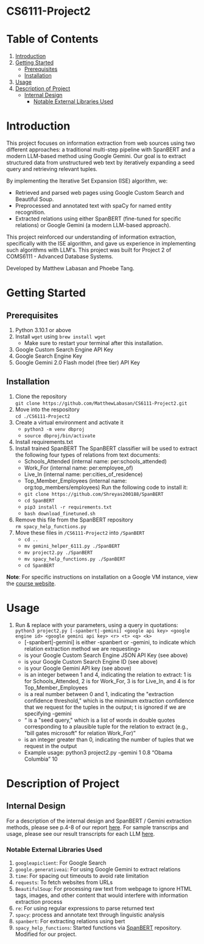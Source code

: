# CS6111-Project2
# Table of Contents
1. [Introduction](#introduction)
2. [Getting Started](#getting-started)
    - [Prerequisites](#prerequisits)
    - [Installation](#installation)
3. [Usage](#usage)
4. [Description of Project](#description-of-project)
    - [Internal Design](#internal-design)
        - [Notable External Libraries Used](#notable-external-libraries-used)

# Introduction
This project focuses on information extraction from web sources using two different approaches: a traditional multi-step pipeline with SpanBERT and a modern LLM-based method using Google Gemini. Our goal is to extract structured data from unstructured web text by iteratively expanding a seed query and retrieving relevant tuples.

By implementing the Iterative Set Expansion (ISE) algorithm, we:
- Retrieved and parsed web pages using Google Custom Search and Beautiful Soup.
- Preprocessed and annotated text with spaCy for named entity recognition.
- Extracted relations using either SpanBERT (fine-tuned for specific relations) or Google Gemini (a modern LLM-based approach).

This project reinforced our understanding of information extraction, specifically with the ISE algorithm, and gave us experience in implementing such algorithms with LLM's. This project was built for Project 2 of COMS6111 - Advanced Database Systems.

Developed by Matthew Labasan and Phoebe Tang.

# Getting Started
## Prerequisites
1. Python 3.10.1 or above
2. Install `wget` using `brew install wget`
    - Make sure to restart your terminal after this installation.
3. Google Custom Search Engine API Key
4. Google Search Engine Key
5. Google Gemini 2.0 Flash model (free tier) API Key

## Installation
1. Clone the repository  
  `git clone https://github.com/MatthewLabasan/CS6111-Project2.git`  
2. Move into the respository  
  `cd ./CS6111-Project2`  
3. Create a virtual environment and activate it  
    - `python3 -m venv dbproj`  
    - `source dbproj/bin/activate`  
4. Install requirements.txt
5. Install trained SpanBERT
  The SpanBERT classifier will be used to extract the following four types of relations from text documents:
    - Schools_Attended (internal name: per:schools_attended)
    - Work_For (internal name: per:employee_of)
    - Live_In (internal name: per:cities_of_residence)
    - Top_Member_Employees (internal name: org:top_members/employees)
  Run the following code to install it:  
    - `git clone https://github.com/Shreyas200188/SpanBERT`  
    - `cd SpanBERT`  
    - `pip3 install -r requirements.txt`  
    - `bash download_finetuned.sh`  
6. Remove this file from the SpanBERT repository  
  `rm spacy_help_functions.py`
7. Move these files in `/CS6111-Project2` into `/SpanBERT`  
    - `cd ..`  
    - `mv gemini_helper_6111.py ./SpanBERT`  
    - `mv project2.py ./SpanBERT`  
    - `mv spacy_help_functions.py ./SpanBERT`  
    - `cd SpanBERT`  

__Note__: For specific instructions on installation on a Google VM instance, view the [course website](https://www.cs.columbia.edu/~gravano/cs6111/Proj2/).

# Usage
1. Run & replace with your parameters, using a query in quotations: 
 `python3 project2.py [-spanbert|-gemini] <google api key> <google engine id> <google gemini api key> <r> <t> <q> <k>`
    - [-spanbert|-gemini] is either -spanbert or -gemini, to indicate which relation extraction method we are requesting>
    - <google api key> is your Google Custom Search Engine JSON API Key (see above)
    - <google engine id> is your Google Custom Search Engine ID (see above)
    - <google gemini api key> is your Google Gemini API key (see above)
    - <r> is an integer between 1 and 4, indicating the relation to extract: 1 is for Schools_Attended, 2 is for Work_For, 3 is for Live_In, and 4 is for Top_Member_Employees
    - <t> is a real number between 0 and 1, indicating the "extraction confidence threshold," which is the minimum extraction confidence that we request for the tuples in the output; t is ignored if we are specifying -gemini
    - <q> is a "seed query," which is a list of words in double quotes corresponding to a plausible tuple for the relation to extract (e.g., "bill gates microsoft" for relation Work_For)
    - <k> is an integer greater than 0, indicating the number of tuples that we request in the output
    - Example usage: python3 project2.py -gemini <google api key> <google engine id> <google gemini api key> 1 0.8 “Obama Columbia” 10

# Description of Project
## Internal Design
For a description of the internal design and SpanBERT / Gemini extraction methods, please see p.4-8 of our report [here](./transcripts/Project2_Report.pdf).
For sample transcrips and usage, please see our result transcripts for each LLM [here](./transcripts).

### Notable External Libraries Used
1. `googleapiclient`: For Google Search
2. `google.generativeai`: For using Google Gemini to extract relations
3. `time`: For spacing out timeouts to avoid rate limitation
4. `requests`: To fetch websites from URLs 
5. `BeautifulSoup`: For processing raw text from webpage to ignore HTML tags, images, and other content that would interfere with information extraction process
6. `re`: For using regular expressions to parse returned text
7. `spacy`: process and annotate text through linguistic analysis
8. `spanbert`: For extracting relations using bert
9. `spacy_help_functions`: Started functions via [SpanBERT](https://github.com/Shreyas200188/SpanBERT) repository. Modified for our project.